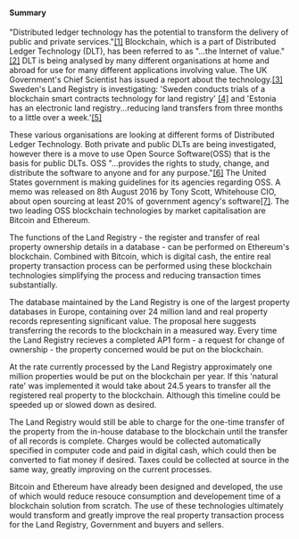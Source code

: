 #### Summary

 "Distributed ledger technology has the potential to transform the delivery of public and private services."[[1]](14-references.md) Blockchain, which is a part of Distributed Ledger Technology (DLT), has been referred to as "...the Internet of value." [[2]](14-references.md) DLT is being analysed by many different organisations at home and abroad for use for many different applications involving value. The UK Government's Chief Scientist has issued a report about the technology.[[3]](14-references.md) Sweden's Land Registry is investigating: 'Sweden conducts trials of a blockchain smart contracts technology for land registry' [[4]](14-references.md) and 'Estonia has an electronic land registry...reducing land transfers from three months to a little over a week.'[[5]](14-references.md)

 These various organisations are looking at different forms of Distributed Ledger Technology. Both private and public DLTs are being investigated, however there is a move to use Open Source Software(OSS) that is the basis for public DLTs. OSS "...provides the rights to study, change, and distribute the software to anyone and for any purpose."[[6]](14-references.md) The United States government is making guidelines for its agencies regarding OSS. A memo was released on 8th August 2016 by Tony Scott, Whitehouse CIO, about open sourcing at least 20% of government agency's software[[7]](14-references.md). The two leading OSS blockchain technologies by market capitalisation are Bitcoin and Ethereum.

 The functions of the Land Registry - the register and transfer of real property ownership details in a database - can be performed on Ethereum's blockchain. Combined with Bitcoin, which is digital cash, the entire real property transaction process can be performed using these blockchain technologies simplifying the process and reducing transaction times substantially.

 The database maintained by the Land Registry is one of the largest property databases in Europe, containing over 24 million land and real property records representing significant value. The proposal here suggests transferring the records to the blockchain in a measured way. Every time the Land Registry recieves a completed AP1 form - a request for change of ownership - the property concerned would be put on the blockchain.

 At the rate currently processed by the Land Registry approximately one million properties would be put on the blockchain per year. If this 'natural rate' was implemented it would take about 24.5 years to transfer all the registered real property to the blockchain. Although this timeline could be speeded up or slowed down as desired.

 The Land Registry would still be able to charge for the one-time transfer of the property from the in-house database to the blockchain until the transfer of all records is complete. Charges would be collected automatically specified in computer code and paid in digital cash, which could then be converted to fiat money if desired. Taxes could be collected at source in the same way, greatly improving on the current processes.

 Bitcoin and Ethereum have already been designed and developed, the use of which would reduce resouce consumption and developement time of a blockchain solution from scratch. The use of these technologies ultimately would transform and greatly improve the real property transaction process for the Land Registry, Government and buyers and sellers.

 